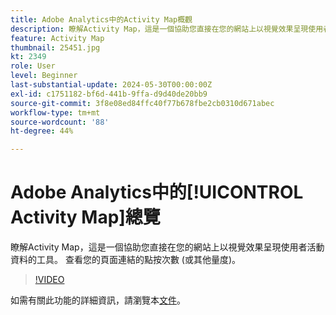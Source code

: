 ```yaml
---
title: Adobe Analytics中的Activity Map概觀
description: 瞭解Activity Map，這是一個協助您直接在您的網站上以視覺效果呈現使用者活動資料的工具。 查看您的頁面連結的點按次數 (或其他量度)。
feature: Activity Map
thumbnail: 25451.jpg
kt: 2349
role: User
level: Beginner
last-substantial-update: 2024-05-30T00:00:00Z
exl-id: c1751182-bf6d-441b-9ffa-d9d40de20bb9
source-git-commit: 3f8e08ed84ffc40f77b678fbe2cb0310d671abec
workflow-type: tm+mt
source-wordcount: '88'
ht-degree: 44%

---
```


# Adobe Analytics中的[!UICONTROL Activity Map]總覽

瞭解Activity Map，這是一個協助您直接在您的網站上以視覺效果呈現使用者活動資料的工具。 查看您的頁面連結的點按次數 (或其他量度)。

>[!VIDEO](https://video.tv.adobe.com/v/25451/?quality=12&learn=on)

如需有關此功能的詳細資訊，請瀏覽本[文件](https://experienceleague.adobe.com/en/docs/analytics/analyze/activity-map/activity-map)。
